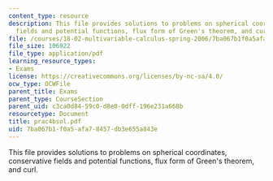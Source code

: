 ```yaml
---
content_type: resource
description: This file provides solutions to problems on spherical coordinates, conservative
  fields and potential functions, flux form of Green's theorem, and curl.
file: /courses/18-02-multivariable-calculus-spring-2006/7ba067b1f0a5afa78457db3e655a843e_prac4bsol.pdf
file_size: 106922
file_type: application/pdf
learning_resource_types:
- Exams
license: https://creativecommons.org/licenses/by-nc-sa/4.0/
ocw_type: OCWFile
parent_title: Exams
parent_type: CourseSection
parent_uid: c3ca0d84-59c0-d8e0-0dff-196e231a668b
resourcetype: Document
title: prac4bsol.pdf
uid: 7ba067b1-f0a5-afa7-8457-db3e655a843e
---
```

This file provides solutions to problems on spherical coordinates, conservative fields and potential functions, flux form of Green's theorem, and curl.